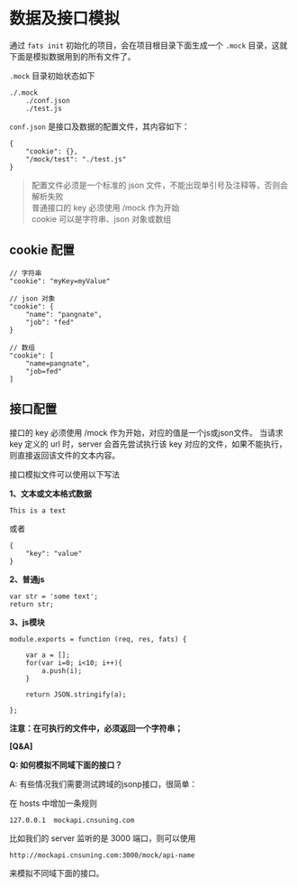 # 数据及接口模拟

通过 `fats init` 初始化的项目，会在项目根目录下面生成一个 `.mock` 目录，这就下面是模拟数据用到的所有文件了。

`.mock` 目录初始状态如下

	./.mock
		./conf.json
		./test.js


`conf.json` 是接口及数据的配置文件，其内容如下：

	{
		"cookie": {},
		"/mock/test": "./test.js"
	}


> 配置文件必须是一个标准的 json 文件，不能出现单引号及注释等，否则会解析失败  
> 普通接口的 key 必须使用 /mock 作为开始  
> cookie 可以是字符串、json 对象或数组  

## cookie 配置

	// 字符串
	"cookie": "myKey=myValue"

	// json 对象
	"cookie": {
		"name": "pangnate",
		"job": "fed"
	}

	// 数组
	"cookie": [
		"name=pangnate",
		"job=fed"
	]

## 接口配置

接口的 key 必须使用 /mock 作为开始，对应的值是一个js或json文件。
当请求 key 定义的 url 时，server 会首先尝试执行该 key 对应的文件，如果不能执行，则直接返回该文件的文本内容。


接口模拟文件可以使用以下写法

**1、文本或文本格式数据**
	
	This is a text
或者

	{
		"key": "value"
	}
	
	
**2、普通js**

	var str = 'some text';
	return str;

**3、js模块**

	module.exports = function (req, res, fats) {
	
		var a = [];
		for(var i=0; i<10; i++){
			a.push(i);
		}
		
		return JSON.stringify(a);
	
	};


**注意：在可执行的文件中，必须返回一个字符串；**


**[Q&A]**

**Q: 如何模拟不同域下面的接口？**

A: 有些情况我们需要测试跨域的jsonp接口，很简单：

在 hosts 中增加一条规则

	127.0.0.1  mockapi.cnsuning.com

比如我们的 server 监听的是 3000 端口，则可以使用
	
	http://mockapi.cnsuning.com:3000/mock/api-name

来模拟不同域下面的接口。

